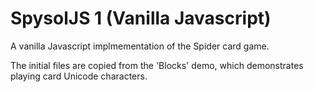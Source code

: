 # SpysolJS 1 (Vanilla Javascript)

A vanilla Javascript implmementation of the Spider card game.

The initial files are copied from the 'Blocks' demo, which demonstrates
playing card Unicode characters.
